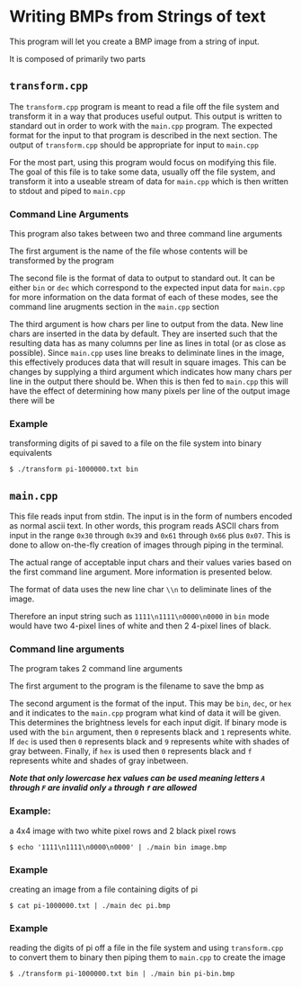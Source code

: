 # Writing BMPs from Strings of text

This program will let you create a BMP image from a string of input.

It is composed of primarily two parts


## `transform.cpp`
The `transform.cpp` program is meant to read a file off the file system and transform it in a way that produces useful output.
This output is written to standard out in order to work with the `main.cpp` program. The expected format for the input to that
program is described in the next section. The output of `transform.cpp` should be appropriate for input to `main.cpp`

For the most part, using this program would focus on modifying this file. The goal of this file is to take some data, usually
off the file system, and transform it into a useable stream of data for `main.cpp` which is then written to stdout and piped to `main.cpp`

### Command Line Arguments
This program also takes between two and three command line arguments

The first argument is the name of the file whose contents will be transformed by the program

The second file is the format of data to output to standard out. It can be either `bin` or `dec` which correspond to the expected input data for `main.cpp` for more information on the data format of each of these modes, see the command line arugments section in the `main.cpp` section

The third argument is how chars per line to output from the data. New line chars are inserted in the data by default. They are inserted such that the resulting data has as many columns per line as lines in total (or as close as possible). Since `main.cpp` uses line breaks to deliminate lines in the image, this effectively produces data that will result in square images. This can be changes by supplying a third argument which indicates how many chars per line in the output there should be. When this is then fed to `main.cpp` this will have the effect of determining how many pixels per line of the output image there will be

### Example

transforming digits of pi saved to a file on the file system into binary equivalents

```shell
$ ./transform pi-1000000.txt bin
```

## `main.cpp`
This file reads input from stdin. The input is in the form of numbers encoded as normal ascii text. In other words, this program reads
ASCII chars from input in the range `0x30` through `0x39` and `0x61` through `0x66` plus `0x07`. This is done to allow on-the-fly creation of images through piping in the terminal.

The actual range of acceptable input chars and their values varies based on the first command line argument. More information is presented below.

The format of data uses the new line char `\\n` to deliminate lines of the image.

Therefore an input string such as `1111\n1111\n0000\n0000` in `bin` mode would have two 4-pixel lines of white and then 2 4-pixel lines of black.

### Command line arguments

The program takes 2 command line arguments

The first argument to the program is the filename to save the bmp as

The second argument is the format of the input. This may be `bin`, `dec`, or `hex` and it indicates
to the `main.cpp` program what kind of data it will be given. This determines the brightness levels for each input digit. If binary mode is used
with the `bin` argument, then `0` represents black and `1` represents white. If `dec` is used then `0` represents black and `9` represents white with shades of gray between. Finally, if `hex` is used then `0` represents black and `f` represents white and shades of gray inbetween.

***Note that only lowercase hex values can be used meaning letters `A` through `F` are invalid only `a` through `f` are allowed***

### Example:

a 4x4 image with two white pixel rows and 2 black pixel rows

```shell
$ echo '1111\n1111\n0000\n0000' | ./main bin image.bmp
```

### Example

creating an image from a file containing digits of pi

```shell
$ cat pi-1000000.txt | ./main dec pi.bmp
```

### Example

reading the digits of pi off a file in the file system and using `transform.cpp` to convert them to binary then piping them to `main.cpp` to create the image

```shell
$ ./transform pi-1000000.txt bin | ./main bin pi-bin.bmp
```

